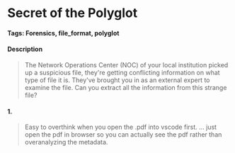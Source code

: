# Secret of the Polyglot

#### Tags: Forensics, file_format, polyglot

#### Description
> The Network Operations Center (NOC) of your local institution picked up a suspicious file, they're getting conflicting information on what type of file it is. They've brought you in as an external expert to examine the file. Can you extract all the information from this strange file?

#### 1. 
> Easy to overthink when you open the .pdf into vscode first. ... just open the pdf in browser so you can actually see the pdf rather than overanalyzing the metadata. 